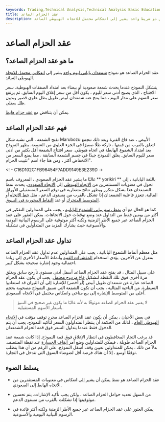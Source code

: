 ```yaml
---
keywords: Trading,Technical Analysis,Technical Analysis Basic Education
title: عقد الحزام الصاعد
description: عقد الحزام الصاعد هو نموذج شمعدان ياباني ذو شريط واحد يشير إلى انعكاس محتمل للاتجاه الهبوطي السائد.
---
```


# عقد الحزام الصاعد
## ما هو عقد الحزام الصاعد؟

عقد الحزام الصاعد هو نموذج [شمعدان ياباني ليوم واحد](/candlestick) يشير إلى [انعكاس محتمل للاتجاه](/reversal) الهبوطي السائد.

يتشكل النموذج عندما يحدث شمعة صعودية أو بيضاء بعد امتداد الصفقات الهبوطية. سعر الافتتاح ، الذي يصبح أدنى سعر لليوم ، يكون أقل من سعر إغلاق اليوم السابق. ثم يرتفع سعر السهم على مدار اليوم ، مما ينتج عنه شمعدان أبيض طويل بظل علوي قصير وبدون ظل سفلي.

يمكن أن يتناقض مع [عقد حزام هابط](/bearishbelthold).

## فهم عقد الحزام الصاعد

تفتح الشمعة ، التي تشبه شكل Marubozu الأبيض ، عند قاع الفترة وبعد ذلك تتجمع لتغلق بالقرب من قمتها ، تاركة ظلًا صغيرًا في الجزء العلوي من الشمعة. يظهر النموذج بعد امتداد الشموع الهابطة في اتجاه هبوطي. سعر افتتاح الشمعة أقل بكثير من أدنى سعر لليوم السابق. يغلق النموذج جيدًا في جسم الشمعة السابقة ، مما يمنع السعر من الانخفاض أكثر ، ومن هنا جاء اسم "تثبيت الحزام".

<! - C16D102C1FB96454F7ADD9149E3E239D ->

غالبًا ما يشير عقد الحزام الصعودي ، المعروف باسم ** yorikiri ** باللغة اليابانية ، إلى تحول في معنويات المستثمرين من [الاتجاه الهبوطي](/bear) إلى [الاتجاه الصعودي](/bull). يحدث نمط الشمعدان هذا بشكل متكرر ويظهر نتائج متضاربة في توقع السعر المستقبلي للأوراق المالية. تتعزز فاعلية الشمعدان إذا تشكل بالقرب من مستوى الدعم ، مثل [خط الاتجاه](/trendline) أو [المتوسط المتحرك](/movingaverage) أو عند [النقاط المحورية في السوق](/pivotpoint).

كما هو الحال مع أي [نمط رسم بياني للشموع اليابانية](/technicalanalysis) ، يجب على المتداولين التفكير في أكثر من يومين فقط من التداول عند وضع توقعات حول الاتجاهات. يمكن العثور على عقد الحزام الصاعد عبر جميع الأطر الزمنية ولكنه أكثر موثوقية على الرسوم البيانية اليومية والأسبوعية حيث يشارك المزيد من المتداولين في تشكيله.

## تداول عقد الحزام الصاعد

مثل معظم أنماط الشموع اليابانية ، يجب على المتداولين عدم تداول عقد الحزام الصاعد بمعزل عن الآخرين. يؤدي استخدام [المؤشرات الفنية](/technicalindicator) وأنماط الأسعار الأخرى إلى زيادة احتمالية وجود إشارة صحيحة بشكل كبير.

على سبيل المثال ، قد يفتح عقد الحزام الصاعد أسفل أدنى مستوى تأرجح سابق ويغلق مرة أخرى فوق تلك النقطة لتشكيل [قاع مزدوج محتمل](/doublebottom). يجب أن يكون عقد الحزام الصاعد عبارة عن شمعدان طويل أبيض (أو أخضر) للإشارة إلى أن الثيران قد استعادوا السيطرة. من الناحية المثالية ، يجب أن تكون الشمعة التي تسبق النموذج مصحوبة بحجم أعلى من المتوسط للإشارة إلى بيع مناخي وانعكاس محتمل في الاتجاه الصعودي.

> لا يعتبر عقد الحزام الصاعد موثوقًا به لأنه غالبًا ما يكون غير صحيح في التنبؤ بأسعار الأسهم المستقبلية.

>

في بعض الأحيان ، يمكن أن يكون عقد الحزام الصاعد مجرد توقف مؤقت في [الاتجاه الهبوطي العام](/downtrend) ، لذلك من الحكمة أن ينتظر المتداولون السعر لتأكيد النموذج. يجب أن يتم الدخول فقط عندما يتداول السعر فوق قمة الحزام الشمعدان.

قد يرغب التجار المحافظون في انتظار الإغلاق فوق قمة النموذج. إذا كانت شمعة عقد الحزام الصاعد طويلة ، فيمكن للمتداولين وضع أمر [إيقاف الخسارة](/stop-lossorder) عند نقطة المنتصف. بدلاً من ذلك ، يمكن للمتداولين تعيين وقف أسفل النموذج. على الرغم من أن هذا يتطلب توقفًا أوسع ، إلا أن هناك فرصة أقل لضوضاء السوق التي تتدخل في التجارة.

## يسلط الضوء

- عقد الحزام الصاعد هو نمط يمكن أن يشير إلى انعكاس في معنويات المستثمرين من الاتجاه الهابط إلى الصعودي.

- من السهل تحديد حوامل الحزام الصاعد ، ولكن يجب تأكيد الإشارات. يتم تحسين موثوقيتها إذا تشكلت بالقرب من مستوى الدعم.

- يمكن العثور على عقد الحزام الصاعد عبر جميع الأطر الزمنية ولكنه أكثر فائدة في الرسوم البيانية اليومية والأسبوعية.

